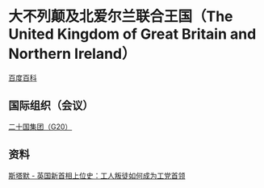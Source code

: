 # 大不列颠及北爱尔兰联合王国（The United Kingdom of Great Britain and Northern Ireland）

[百度百科](https://baike.baidu.com/item/%E8%8B%B1%E5%9B%BD/144602)


## 国际组织（会议）

[二十国集团（G20）](../#二十国集团-g20)


## 资料

[斯塔默 - 英国新首相上位史：工人叛徒如何成为工党首领](https://www.bilibili.com/video/BV11E421w76U)